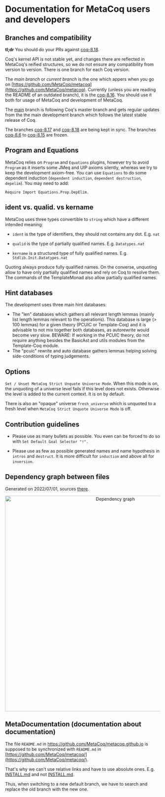 # Documentation for MetaCoq users and developers

## Branches and compatibility

**tl;dr** You should do your PRs against [coq-8.18](https://github.com/MetaCoq/metacoq/tree/coq-8.16).

Coq's kernel API is not stable yet, and changes there are reflected in MetaCoq's reified structures,
so we do not ensure any compatibility from version to version. There is one branch for each Coq version.

The *main branch* or *current branch* is the one which appers when you go on
[https://github.com/MetaCoq/metacoq](https://github.com/MetaCoq/metacoq).
Currently (unless you are reading the README of an outdated branch),
it is the [coq-8.16](https://github.com/MetaCoq/metacoq/tree/coq-8.16).
You should use it both for usage of MetaCoq and development of MetaCoq.

The [main](https://github.com/MetaCoq/metacoq/tree/main) branch is following Coq's master
branch and gets regular updates from the the main development branch which follows the latest
stable release of Coq.

<!-- The branch ... -->
<!-- gets backports from `coq-8.11` when possible. Both `coq-8.11` and `coq-8.10` have associated -->
<!-- "alpha"-quality `opam` packages. -->

The branches [coq-8.17](https://github.com/MetaCoq/metacoq/tree/coq-8.17) and [coq-8.18](https://github.com/MetaCoq/metacoq/tree/coq-8.18) are being kept in sync.
The branches [coq-8.6](https://github.com/MetaCoq/metacoq/tree/coq-8.6) to [coq-8.15](https://github.com/MetaCoq/metacoq/tree/coq-8.16) are frozen.


## Program and Equations

MetaCoq relies on `Program` and `Equations` plugins, however try to avoid `Program` as it
inserts some JMeq and UIP axioms silently, whereas we try to keep the development axiom-free.
You can use `Equations` to do some dependent induction (`dependent induction`,
`dependent destruction`, `depelim`). You may need to add:
```
Require Import Equations.Prop.DepElim.
```

## ident vs. qualid. vs kername

MetaCoq uses three types convertible to `string` which have a different intended meaning:

- `ident` is the type of identifiers, they should not contains any dot.
  E.g. `nat`

- `qualid` is the type of partially qualified names.
  E.g. `Datatypes.nat`

- `kername` is a structured type of fully qualified names.
  E.g. `Stdlib.Init.Datatypes.nat`

Quoting always produce fully qualified names. On the converse, unquoting allow to
have only partially qualified names and rely on Coq to resolve them. The commands
of the TemplateMonad also allow partially qualified names.

## Hint databases

The development uses three main hint databases:

- The "len" databases which gathers all relevant length lemmas (mainly list length lemmas
  relevant to the operations). This database is large (> 100 lemmas) for a given theory
  (PCUIC or Template-Coq) and it is advisable to not mix together both databases,
  as autorewrite would become very slow.
  BEWARE: If working in the PCUIC theory, do not require anything besides the BasicAst and utils modules from the Template-Coq module.
- The "pcuic" rewrite and auto database gathers lemmas helping solving side-conditions
  of typing judgements.

## Options


`Set / Unset MetaCoq Strict Unquote Universe Mode`. When this mode is on,
the unquoting of a universe level fails if this level does not exists.
Otherwise the level is added to the current context. It is on by default.

There is also an "opaque" universe `fresh_universe` which is unquoted to
a fresh level when `MetaCoq Strict Unquote Universe Mode` is off.



## Contribution guidelines

- Please use as many bullets as possible.
  You even can be forced to do so with `Set Default Goal Selector "!".`

- Please use as few as possible generated names and name hypothesis in `intros`
  and `destruct`. It is more difficult for `induction` and above all for
  `inversion`.



## Dependency graph between files

Generated on 2022/07/01, sources [there](https://github.com/MetaCoq/metacoq/tree/coq-8.16/dependency-graph).

<center>
<img src="https://raw.githubusercontent.com/MetaCoq/metacoq.github.io/master/assets/depgraph-2022-07-01.png"
	 alt="Dependency graph" width="700px" display="inline"/>
</center>



## MetaDocumentation (documentation about documentation)

The file `README.md` in https://github.com/MetaCoq/metacoq.github.io is supposed to be synchronized with
`README.md` in [https://github.com/MetaCoq/metacoq/](https://github.com/MetaCoq/metacoq/).

That's why we can't use relative links and have to use absolute ones.
E.g. [INSTALL.md](https://github.com/MetaCoq/metacoq/tree/coq-8.16/INSTALL.md) and not [INSTALL.md](INSTALL.md).

Thus, when switching to a new default branch, we have to search and replace the old branch with the new one.
